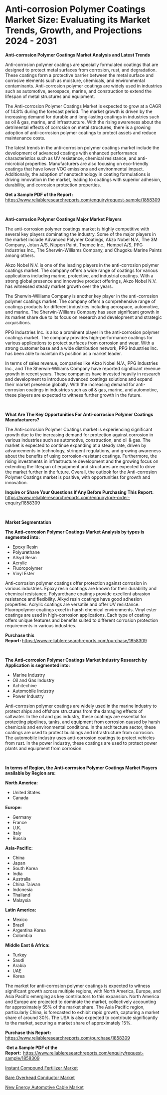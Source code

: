 <p><h1>Anti-corrosion Polymer Coatings Market Size: Evaluating its Market Trends, Growth, and Projections 2024 - 2031</h1></p><p><strong>Anti-corrosion Polymer Coatings Market Analysis and Latest Trends</strong></p>
<p><p>Anti-corrosion polymer coatings are specially formulated coatings that are designed to protect metal surfaces from corrosion, rust, and degradation. These coatings form a protective barrier between the metal surface and corrosive elements such as moisture, chemicals, and environmental contaminants. Anti-corrosion polymer coatings are widely used in industries such as automotive, aerospace, marine, and construction to extend the lifespan of metal structures and equipment.</p><p>The Anti-corrosion Polymer Coatings Market is expected to grow at a CAGR of 14.8% during the forecast period. The market growth is driven by the increasing demand for durable and long-lasting coatings in industries such as oil & gas, marine, and infrastructure. With the rising awareness about the detrimental effects of corrosion on metal structures, there is a growing adoption of anti-corrosion polymer coatings to protect assets and reduce maintenance costs.</p><p>The latest trends in the anti-corrosion polymer coatings market include the development of advanced coatings with enhanced performance characteristics such as UV resistance, chemical resistance, and anti-microbial properties. Manufacturers are also focusing on eco-friendly coatings that have lower VOC emissions and environmental impact. Additionally, the adoption of nanotechnology in coating formulations is driving innovation in the market, leading to coatings with superior adhesion, durability, and corrosion protection properties.</p></p>
<p><strong>Get a Sample PDF of the Report:&nbsp;</strong> <a href="https://www.reliableresearchreports.com/enquiry/request-sample/1858309">https://www.reliableresearchreports.com/enquiry/request-sample/1858309</a></p>
<p>&nbsp;</p>
<p><strong>Anti-corrosion Polymer Coatings Major Market Players</strong></p>
<p><p>The anti-corrosion polymer coatings market is highly competitive with several key players dominating the industry. Some of the major players in the market include Advanced Polymer Coatings, Akzo Nobel N.V., The 3M Company, Jotun A/S, Nippon Paint, Tnemec Inc., Hempel A/S, PPG Industries Inc., The Sherwin-Williams Company, and Chugoku Marine Paints among others.</p><p>Akzo Nobel N.V. is one of the leading players in the anti-corrosion polymer coatings market. The company offers a wide range of coatings for various applications including marine, protective, and industrial coatings. With a strong global presence and innovative product offerings, Akzo Nobel N.V. has witnessed steady market growth over the years.</p><p>The Sherwin-Williams Company is another key player in the anti-corrosion polymer coatings market. The company offers a comprehensive range of coatings products for different industries including aerospace, automotive, and marine. The Sherwin-Williams Company has seen significant growth in its market share due to its focus on research and development and strategic acquisitions.</p><p>PPG Industries Inc. is also a prominent player in the anti-corrosion polymer coatings market. The company provides high-performance coatings for various applications to protect surfaces from corrosion and wear. With a strong customer base and a wide distribution network, PPG Industries Inc. has been able to maintain its position as a market leader.</p><p>In terms of sales revenue, companies like Akzo Nobel N.V., PPG Industries Inc., and The Sherwin-Williams Company have reported significant revenue growth in recent years. These companies have invested heavily in research and development to introduce advanced coatings solutions and expand their market presence globally. With the increasing demand for anti-corrosion coatings in industries such as oil & gas, marine, and automotive, these players are expected to witness further growth in the future.</p></p>
<p>&nbsp;</p>
<p><strong>What Are The Key Opportunities For Anti-corrosion Polymer Coatings Manufacturers?</strong></p>
<p><p>The Anti-corrosion Polymer Coatings market is experiencing significant growth due to the increasing demand for protection against corrosion in various industries such as automotive, construction, and oil & gas. The market is expected to continue expanding at a steady rate, driven by advancements in technology, stringent regulations, and growing awareness about the benefits of using corrosion-resistant coatings. Furthermore, the rising investments in infrastructure development and the growing focus on extending the lifespan of equipment and structures are expected to drive the market further in the future. Overall, the outlook for the Anti-corrosion Polymer Coatings market is positive, with opportunities for growth and innovation.</p></p>
<p><strong>Inquire or Share Your Questions If Any Before Purchasing This Report:</strong> <a href="https://www.reliableresearchreports.com/enquiry/pre-order-enquiry/1858309">https://www.reliableresearchreports.com/enquiry/pre-order-enquiry/1858309</a></p>
<p>&nbsp;</p>
<p><strong>Market Segmentation</strong></p>
<p><strong>The Anti-corrosion Polymer Coatings Market Analysis by types is segmented into:</strong></p>
<p><ul><li>Epoxy Resin</li><li>Polyurethane</li><li>Alkyd Resin</li><li>Acrylic</li><li>Fluoropolymer</li><li>Vinyl Ester</li></ul></p>
<p><p>Anti-corrosion polymer coatings offer protection against corrosion in various industries. Epoxy resin coatings are known for their durability and chemical resistance. Polyurethane coatings provide excellent abrasion resistance and flexibility. Alkyd resin coatings have good adhesion properties. Acrylic coatings are versatile and offer UV resistance. Fluoropolymer coatings excel in harsh chemical environments. Vinyl ester coatings are used in high-corrosion applications. Each type of coating offers unique features and benefits suited to different corrosion protection requirements in various industries.</p></p>
<p><strong>Purchase this Report:&nbsp;</strong><a href="https://www.reliableresearchreports.com/purchase/1858309">https://www.reliableresearchreports.com/purchase/1858309</a></p>
<p>&nbsp;</p>
<p><strong>The Anti-corrosion Polymer Coatings Market Industry Research by Application is segmented into:</strong></p>
<p><ul><li>Marine Industry</li><li>Oil and Gas Industry</li><li>Achitechive</li><li>Automobile Industry</li><li>Power Industry</li></ul></p>
<p><p>Anti-corrosion polymer coatings are widely used in the marine industry to protect ships and offshore structures from the damaging effects of saltwater. In the oil and gas industry, these coatings are essential for protecting pipelines, tanks, and equipment from corrosion caused by harsh chemicals and environmental conditions. In the architecture sector, these coatings are used to protect buildings and infrastructure from corrosion. The automobile industry uses anti-corrosion coatings to protect vehicles from rust. In the power industry, these coatings are used to protect power plants and equipment from corrosion.</p></p>
<p>&nbsp;</p>
<p><strong>In terms of Region, the Anti-corrosion Polymer Coatings Market Players available by Region are:</strong></p>
<p>
    <p> <strong> North America: </strong>
        <ul>
            <li>United States</li>
            <li>Canada</li>
        </ul>
        </p> 
    <p> <strong> Europe: </strong>
        <ul>
            <li>Germany</li>
            <li>France</li>
            <li>U.K.</li>
            <li>Italy</li>
            <li>Russia</li>
        </ul>
        </p> 
    <p> <strong> Asia-Pacific: </strong>
        <ul>
            <li>China</li>
            <li>Japan</li>
            <li>South Korea</li>
            <li>India</li>
            <li>Australia</li>
            <li>China Taiwan</li>
            <li>Indonesia</li>
            <li>Thailand</li>
            <li>Malaysia</li>
        </ul>
        </p> 
    <p> <strong> Latin America: </strong>
        <ul>
            <li>Mexico</li>
            <li>Brazil</li>
            <li>Argentina Korea</li>
            <li>Colombia</li>
        </ul>
        </p> 
    <p> <strong> Middle East & Africa: </strong>
        <ul>
            <li>Turkey</li>
            <li>Saudi</li>
            <li>Arabia</li>
            <li>UAE</li>
            <li>Korea</li>
        </ul>
    </p>
    </p>
<p><p>The market for anti-corrosion polymer coatings is expected to witness significant growth across multiple regions, with North America, Europe, and Asia Pacific emerging as key contributors to this expansion. North America and Europe are projected to dominate the market, collectively accounting for approximately 55% of the market share. The Asia Pacific region, particularly China, is forecasted to exhibit rapid growth, capturing a market share of around 30%. The USA is also expected to contribute significantly to the market, securing a market share of approximately 15%.</p></p>
<p><strong>Purchase this Report: </strong><a href="https://www.reliableresearchreports.com/purchase/1858309">https://www.reliableresearchreports.com/purchase/1858309</a></p>
<p>&nbsp;<strong>Get a Sample PDF of the Report:&nbsp;&nbsp;</strong><a href="https://www.reliableresearchreports.com/enquiry/request-sample/1858309">https://www.reliableresearchreports.com/enquiry/request-sample/1858309</a></p>
<p><strong></strong></p>
<p><p><a href="https://github.com/kufem1/Market-Research-Report-List-1/blob/main/instant-compound-fertilizer-market.md">Instant Compound Fertilizer Market</a></p><p><a href="https://github.com/nathandecarvalho/Market-Research-Report-List-2/blob/main/bare-overhead-conductor-market.md">Bare Overhead Conductor Market</a></p><p><a href="https://github.com/kosella/Market-Research-Report-List-2/blob/main/new-energy-automotive-cable-market.md">New Energy Automotive Cable Market</a></p></p>